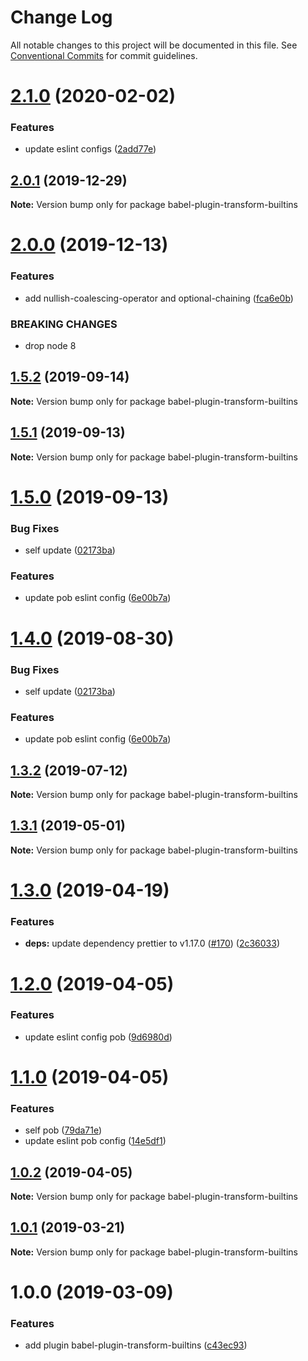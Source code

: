 # Change Log

All notable changes to this project will be documented in this file.
See [Conventional Commits](https://conventionalcommits.org) for commit guidelines.

# [2.1.0](https://github.com/christophehurpeau/pob/compare/babel-plugin-transform-builtins@2.0.1...babel-plugin-transform-builtins@2.1.0) (2020-02-02)


### Features

* update eslint configs ([2add77e](https://github.com/christophehurpeau/pob/commit/2add77e6fa5d81065cec87007ae54b22921de3c5))





## [2.0.1](https://github.com/christophehurpeau/pob/compare/babel-plugin-transform-builtins@2.0.0...babel-plugin-transform-builtins@2.0.1) (2019-12-29)

**Note:** Version bump only for package babel-plugin-transform-builtins





# [2.0.0](https://github.com/christophehurpeau/pob/compare/babel-plugin-transform-builtins@1.5.2...babel-plugin-transform-builtins@2.0.0) (2019-12-13)


### Features

* add nullish-coalescing-operator and optional-chaining ([fca6e0b](https://github.com/christophehurpeau/pob/commit/fca6e0b6ddfd5b5851134fa0cdbb1eb56930c8d4))


### BREAKING CHANGES

* drop node 8





## [1.5.2](https://github.com/christophehurpeau/pob/compare/babel-plugin-transform-builtins@1.5.1...babel-plugin-transform-builtins@1.5.2) (2019-09-14)

**Note:** Version bump only for package babel-plugin-transform-builtins





## [1.5.1](https://github.com/christophehurpeau/pob/compare/babel-plugin-transform-builtins@1.5.0...babel-plugin-transform-builtins@1.5.1) (2019-09-13)

**Note:** Version bump only for package babel-plugin-transform-builtins





# [1.5.0](https://github.com/christophehurpeau/pob/compare/babel-plugin-transform-builtins@1.3.2...babel-plugin-transform-builtins@1.5.0) (2019-09-13)


### Bug Fixes

* self update ([02173ba](https://github.com/christophehurpeau/pob/commit/02173ba))


### Features

* update pob eslint config ([6e00b7a](https://github.com/christophehurpeau/pob/commit/6e00b7a))





# [1.4.0](https://github.com/christophehurpeau/pob/compare/babel-plugin-transform-builtins@1.3.2...babel-plugin-transform-builtins@1.4.0) (2019-08-30)


### Bug Fixes

* self update ([02173ba](https://github.com/christophehurpeau/pob/commit/02173ba))


### Features

* update pob eslint config ([6e00b7a](https://github.com/christophehurpeau/pob/commit/6e00b7a))





## [1.3.2](https://github.com/christophehurpeau/pob/compare/babel-plugin-transform-builtins@1.3.1...babel-plugin-transform-builtins@1.3.2) (2019-07-12)

**Note:** Version bump only for package babel-plugin-transform-builtins





## [1.3.1](https://github.com/christophehurpeau/pob/compare/babel-plugin-transform-builtins@1.3.0...babel-plugin-transform-builtins@1.3.1) (2019-05-01)

**Note:** Version bump only for package babel-plugin-transform-builtins





# [1.3.0](https://github.com/christophehurpeau/pob/compare/babel-plugin-transform-builtins@1.2.0...babel-plugin-transform-builtins@1.3.0) (2019-04-19)


### Features

* **deps:** update dependency prettier to v1.17.0 ([#170](https://github.com/christophehurpeau/pob/issues/170)) ([2c36033](https://github.com/christophehurpeau/pob/commit/2c36033))





# [1.2.0](https://github.com/christophehurpeau/pob/compare/babel-plugin-transform-builtins@1.1.0...babel-plugin-transform-builtins@1.2.0) (2019-04-05)


### Features

* update eslint config pob ([9d6980d](https://github.com/christophehurpeau/pob/commit/9d6980d))





# [1.1.0](https://github.com/christophehurpeau/pob/compare/babel-plugin-transform-builtins@1.0.2...babel-plugin-transform-builtins@1.1.0) (2019-04-05)


### Features

* self pob ([79da71e](https://github.com/christophehurpeau/pob/commit/79da71e))
* update eslint pob config ([14e5df1](https://github.com/christophehurpeau/pob/commit/14e5df1))





## [1.0.2](https://github.com/christophehurpeau/pob/compare/babel-plugin-transform-builtins@1.0.1...babel-plugin-transform-builtins@1.0.2) (2019-04-05)

**Note:** Version bump only for package babel-plugin-transform-builtins





## [1.0.1](https://github.com/christophehurpeau/pob/compare/babel-plugin-transform-builtins@1.0.0...babel-plugin-transform-builtins@1.0.1) (2019-03-21)

**Note:** Version bump only for package babel-plugin-transform-builtins





# 1.0.0 (2019-03-09)


### Features

* add plugin babel-plugin-transform-builtins ([c43ec93](https://github.com/christophehurpeau/pob/commit/c43ec93))

